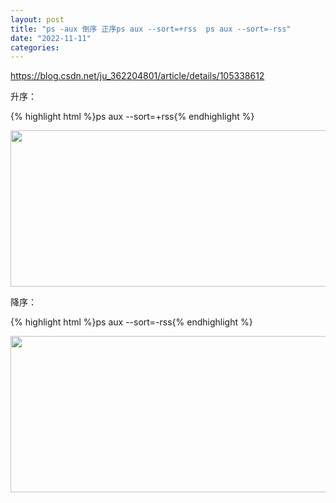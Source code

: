 ```yaml
---
layout: post
title: "ps -aux 倒序 正序ps aux --sort=+rss  ps aux --sort=-rss"
date: "2022-11-11"
categories: 
---
```

<p><a href="https://blog.csdn.net/ju_362204801/article/details/105338612">https://blog.csdn.net/ju_362204801/article/details/105338612</a></p>
<p>升序：</p>
{% highlight html %}ps aux --sort=+rss{% endhighlight %}
<p><img height="250" src="/uploads/ckeditor/pictures/725/image-20221111175120-3.png" width="1521" /></p>
<p>降序：</p>
{% highlight html %}ps aux --sort=-rss{% endhighlight %}
<p><img height="250" src="/uploads/ckeditor/pictures/724/image-20221111175113-2.png" width="1521" /></p>
